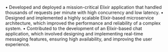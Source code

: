 • Developed and deployed a mission-critical Elixir application that handled thousands of requests per minute with high concurrency and low latency.
• Designed and implemented a highly scalable Elixir-based microservice architecture, which improved the performance and reliability of a complex system.
• Contributed to the development of an Elixir-based chat application, which involved designing and implementing real-time messaging features, ensuring high availability, and improving the user experience.
